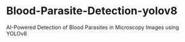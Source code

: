 # Blood-Parasite-Detection-yolov8
AI-Powered Detection of Blood Parasites in Microscopy Images using YOLOv8
